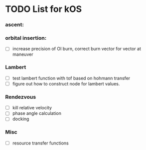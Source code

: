 # TODO List for kOS

### ascent:

### orbital insertion:
- [ ] increase precision of OI burn, correct burn vector for vector at maneuver

### Lambert
- [ ] test lambert function with tof based on hohmann transfer
- [ ] figure out how to construct node for lambert values.

### Rendezvous
- [ ] kill relative velocity
- [ ] phase angle calculation
- [ ] docking

### Misc
- [ ] resource transfer functions
